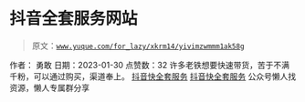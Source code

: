 # 抖音全套服务网站

> 原文：[`www.yuque.com/for_lazy/xkrm14/yivimzwmmm1ak58g`](https://www.yuque.com/for_lazy/xkrm14/yivimzwmmm1ak58g)

<ne-p id="u1130bc40" data-lake-id="u1130bc40"><ne-text id="u0c3d243a">作者： 勇敢</ne-text></ne-p> <ne-p id="ubec2dd62" data-lake-id="ubec2dd62"><ne-text id="u3da205db">日期：2023-01-30</ne-text></ne-p> <ne-p id="ud50aaf2e" data-lake-id="ud50aaf2e"><ne-text id="u08f3dc26">点赞数：</ne-text><ne-text id="u3806cbe7" ne-bold="true">32</ne-text></ne-p> <ne-hole id="uf896591f" data-lake-id="uf896591f"><ne-card data-card-name="hr" data-card-type="block" id="wyRUI" data-event-boundary="card"><ne-p id="u6a61167e" data-lake-id="u6a61167e"><ne-text id="u6bd1d7dd">许多老铁想要快速带货，苦于不满千粉，可以通过购买，渠道奉上。</ne-text> [<ne-text id="u7f11b5b6">抖音快全套服务</ne-text>](http://vip.dou988.top/) [<ne-text id="u35ad346b">抖音快全套服务</ne-text>](http://vip.dou988.top/)</ne-p> <ne-hole id="u47043703" data-lake-id="u47043703"><ne-card data-card-name="hr" data-card-type="block" id="MfVyS" data-event-boundary="card"><ne-p id="u6ad39b8d" data-lake-id="u6ad39b8d"><ne-text id="ud1ebdca3">公众号懒人找资源，懒人专属群分享</ne-text></ne-p></ne-card></ne-hole></ne-card></ne-hole>